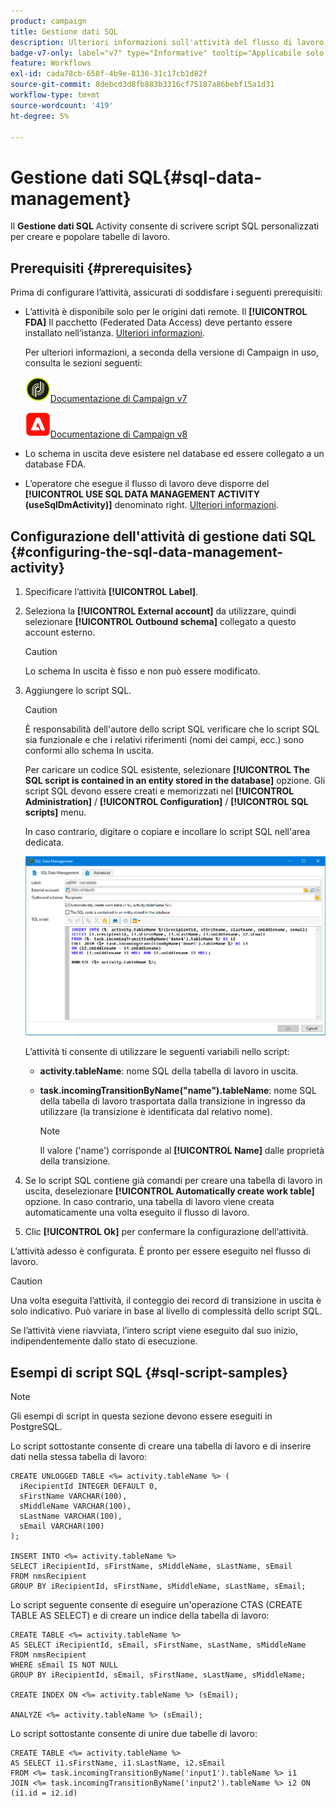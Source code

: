 ```yaml
---
product: campaign
title: Gestione dati SQL
description: Ulteriori informazioni sull'attività del flusso di lavoro di Gestione dati SQL
badge-v7-only: label="v7" type="Informative" tooltip="Applicabile solo a Campaign Classic v7"
feature: Workflows
exl-id: cada78cb-658f-4b9e-8136-31c17cb1d82f
source-git-commit: 8debcd3d8fb883b3316cf75187a86bebf15a1d31
workflow-type: tm+mt
source-wordcount: '419'
ht-degree: 5%

---
```


# Gestione dati SQL{#sql-data-management}



Il **Gestione dati SQL** Activity consente di scrivere script SQL personalizzati per creare e popolare tabelle di lavoro.

## Prerequisiti {#prerequisites}

Prima di configurare l’attività, assicurati di soddisfare i seguenti prerequisiti:

* L’attività è disponibile solo per le origini dati remote. Il **[!UICONTROL FDA]** Il pacchetto (Federated Data Access) deve pertanto essere installato nell’istanza. [Ulteriori informazioni](../../installation/using/about-fda.md).

  Per ulteriori informazioni, a seconda della versione di Campaign in uso, consulta le sezioni seguenti:

  ![](assets/do-not-localize/v7.jpeg)[Documentazione di Campaign v7](../../installation/using/about-fda.md)

  ![](assets/do-not-localize/v8.png)[Documentazione di Campaign v8](https://experienceleague.adobe.com/docs/campaign/campaign-v8/connect/fda.html?lang=it)

* Lo schema in uscita deve esistere nel database ed essere collegato a un database FDA.
* L’operatore che esegue il flusso di lavoro deve disporre del **[!UICONTROL USE SQL DATA MANAGEMENT ACTIVITY (useSqlDmActivity)]** denominato right. [Ulteriori informazioni](../../platform/using/access-management-named-rights.md).

## Configurazione dell&#39;attività di gestione dati SQL {#configuring-the-sql-data-management-activity}

1. Specificare l’attività **[!UICONTROL Label]**.
1. Seleziona la **[!UICONTROL External account]** da utilizzare, quindi selezionare **[!UICONTROL Outbound schema]** collegato a questo account esterno.

   >[!CAUTION]
   >
   >Lo schema In uscita è fisso e non può essere modificato.

1. Aggiungere lo script SQL.

   >[!CAUTION]
   >
   >È responsabilità dell&#39;autore dello script SQL verificare che lo script SQL sia funzionale e che i relativi riferimenti (nomi dei campi, ecc.) sono conformi allo schema In uscita.

   Per caricare un codice SQL esistente, selezionare **[!UICONTROL The SQL script is contained in an entity stored in the database]** opzione. Gli script SQL devono essere creati e memorizzati nel **[!UICONTROL Administration]** / **[!UICONTROL Configuration]** / **[!UICONTROL SQL scripts]** menu.

   In caso contrario, digitare o copiare e incollare lo script SQL nell&#39;area dedicata.

   ![](assets/sql_datamanagement.png)

   L’attività ti consente di utilizzare le seguenti variabili nello script:

   * **activity.tableName**: nome SQL della tabella di lavoro in uscita.
   * **task.incomingTransitionByName(&quot;name&quot;).tableName**: nome SQL della tabella di lavoro trasportata dalla transizione in ingresso da utilizzare (la transizione è identificata dal relativo nome).

     >[!NOTE]
     >
     >Il valore (&#39;name&#39;) corrisponde al **[!UICONTROL Name]** dalle proprietà della transizione.

1. Se lo script SQL contiene già comandi per creare una tabella di lavoro in uscita, deselezionare **[!UICONTROL Automatically create work table]** opzione. In caso contrario, una tabella di lavoro viene creata automaticamente una volta eseguito il flusso di lavoro.
1. Clic **[!UICONTROL Ok]** per confermare la configurazione dell’attività.

L’attività adesso è configurata. È pronto per essere eseguito nel flusso di lavoro.

>[!CAUTION]
>
>Una volta eseguita l’attività, il conteggio dei record di transizione in uscita è solo indicativo. Può variare in base al livello di complessità dello script SQL.
>  
>Se l’attività viene riavviata, l’intero script viene eseguito dal suo inizio, indipendentemente dallo stato di esecuzione.

## Esempi di script SQL {#sql-script-samples}

>[!NOTE]
>
>Gli esempi di script in questa sezione devono essere eseguiti in PostgreSQL.

Lo script sottostante consente di creare una tabella di lavoro e di inserire dati nella stessa tabella di lavoro:

```
CREATE UNLOGGED TABLE <%= activity.tableName %> (
  iRecipientId INTEGER DEFAULT 0,
  sFirstName VARCHAR(100),
  sMiddleName VARCHAR(100),
  sLastName VARCHAR(100),
  sEmail VARCHAR(100)
);

INSERT INTO <%= activity.tableName %>
SELECT iRecipientId, sFirstName, sMiddleName, sLastName, sEmail
FROM nmsRecipient
GROUP BY iRecipientId, sFirstName, sMiddleName, sLastName, sEmail;
```

Lo script seguente consente di eseguire un&#39;operazione CTAS (CREATE TABLE AS SELECT) e di creare un indice della tabella di lavoro:

```
CREATE TABLE <%= activity.tableName %>
AS SELECT iRecipientId, sEmail, sFirstName, sLastName, sMiddleName
FROM nmsRecipient
WHERE sEmail IS NOT NULL
GROUP BY iRecipientId, sEmail, sFirstName, sLastName, sMiddleName;

CREATE INDEX ON <%= activity.tableName %> (sEmail);

ANALYZE <%= activity.tableName %> (sEmail);
```

Lo script sottostante consente di unire due tabelle di lavoro:

```
CREATE TABLE <%= activity.tableName %>
AS SELECT i1.sFirstName, i1.sLastName, i2.sEmail
FROM <%= task.incomingTransitionByName('input1').tableName %> i1
JOIN <%= task.incomingTransitionByName('input2').tableName %> i2 ON (i1.id = i2.id)
```
